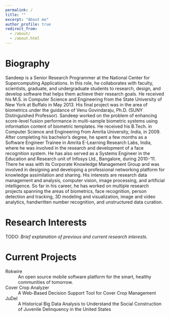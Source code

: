 ```yaml
---
permalink: /
title: ""
excerpt: "About me"
author_profile: true
redirect_from: 
  - /about/
  - /about.html
---
```


# Biography

Sandeep is a Senior Research Programmer at the National Center for Supercomputing Applications. In this role, he
collaborates with faculty, scientists, graduate, and undergraduate students to research, design, and develop software
that helps them achieve their research goals. He received his M.S. in Computer Science and Engineering from the State
University of New York at Buffalo in May 2013. His final project was in the area of biometrics under the guidance of
Venu Govindaraju, Ph.D. (SUNY Distinguished Professor). Sandeep worked on the problem of enhancing score-level fusion
performance in multi-sample biometric systems using information content of biometric templates. He received his B.Tech.
in Computer Science and Engineering from Amrita University, India, in 2009. After completing his bachelor’s degree, he
spent a few months as a Software Engineer Trainee in Amrita E-Learning Research Labs, India, where he was involved in
the research and development of a face recognition system. He has also served as a Systems Engineer in the Education and
Research unit of Infosys Ltd., Bangalore, during 2010-’11. There he was with its Corporate Knowledge Management
Group and was involved in designing and developing a professional networking platform for knowledge assimilation and
sharing. His interests are research data management and analysis, computer vision, image processing, and artificial
intelligence. So far in his career, he has worked on multiple research projects spanning the areas of biometrics, face
recognition, person detection and tracking, 3D modeling and visualization, image and video analytics, handwritten number
recognition, and unstructured data curation.


# Research Interests

TODO:  _Brief explanation of previous and current research interests._

# Current Projects

<dl>
    <dt>Rokwire</dt>
    <dd>An open source mobile software platform for the smart, healthy communities of tomorrow.</dd>
    <dt>Cover Crop Analyzer</dt>
    <dd>A Web-Based Decision Support Tool for Cover Crop Management</dd>
    <dt>JuDel</dt>
    <dd>A Historical Big Data Analysis to Understand the Social Construction of Juvenile Delinquency in the United States</dd>
</dl>
